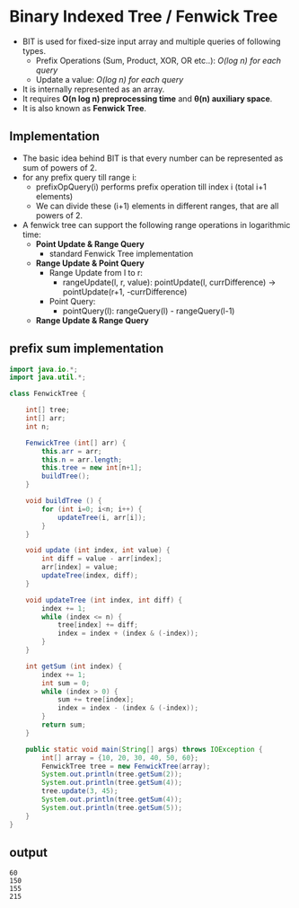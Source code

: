 # Binary Indexed Tree / Fenwick Tree
- BIT is used for fixed-size input array and multiple queries of following types.
    - Prefix Operations (Sum, Product, XOR, OR etc..): *O(log n) for each query*
    - Update a value: *O(log n) for each query*
- It is internally represented as an array.
- It requires **O(n log n) preprocessing time** and **θ(n) auxiliary space**.
- It is also known as **Fenwick Tree**.
  
## Implementation
  - The basic idea behind BIT is that every number can be represented as sum of powers of 2.
  - for any prefix query till range i:
    - prefixOpQuery(i) performs prefix operation till index i (total i+1 elements)
    - We can divide these (i+1) elements in different ranges, that are all powers of 2.
  - A fenwick tree can support the following range operations in logarithmic time:
    - **Point Update & Range Query**
        - standard Fenwick Tree implementation
    - **Range Update & Point Query**
        - Range Update from l to r:
            - rangeUpdate(l, r, value): pointUpdate(l, currDifference) -> pointUpdate(r+1, -currDifference)
        - Point Query:
            - pointQuery(l): rangeQuery(l) - rangeQuery(l-1)
    - **Range Update & Range Query**
    
## prefix sum implementation
```java
import java.io.*;
import java.util.*;

class FenwickTree {

	int[] tree;
	int[] arr;
	int n;

	FenwickTree (int[] arr) {
		this.arr = arr;
		this.n = arr.length;
		this.tree = new int[n+1];
		buildTree();
	}

	void buildTree () {
		for (int i=0; i<n; i++) {
			updateTree(i, arr[i]);
		}
	}

	void update (int index, int value) {
		int diff = value - arr[index];
		arr[index] = value;
		updateTree(index, diff);
	}

	void updateTree (int index, int diff) {
		index += 1;
		while (index <= n) {
			tree[index] += diff;
			index = index + (index & (-index));
		}
	}

	int getSum (int index) {
		index += 1;
		int sum = 0;
		while (index > 0) {
			sum += tree[index];
			index = index - (index & (-index));
		}
		return sum;
	}

	public static void main(String[] args) throws IOException {
		int[] array = {10, 20, 30, 40, 50, 60};
		FenwickTree tree = new FenwickTree(array);
		System.out.println(tree.getSum(2));
		System.out.println(tree.getSum(4));
		tree.update(3, 45);
		System.out.println(tree.getSum(4));
		System.out.println(tree.getSum(5));
	}
}
```

## output
```
60
150
155
215
```
